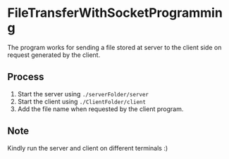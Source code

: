 # FileTransferWithSocketProgramming

The program works for sending a file stored at server to the client side on request generated by the client.

## Process
1. Start the server using `./serverFolder/server`
2. Start the client using `./ClientFolder/client`
3. Add the file name when requested by the client program.

## Note
Kindly run the server and client on different terminals :)
